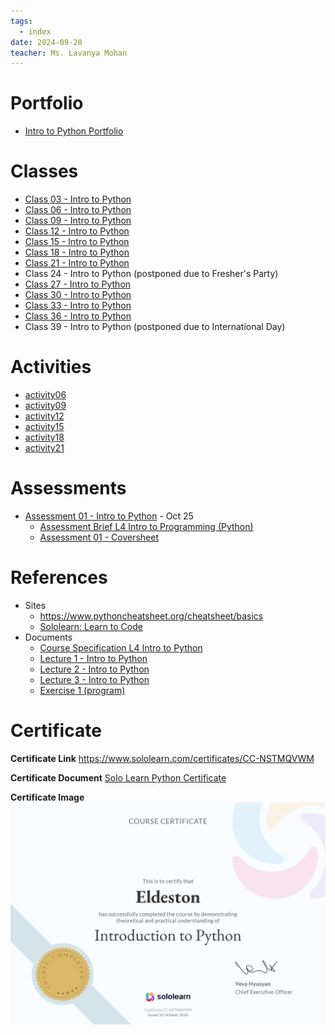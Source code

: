 ```yaml
---
tags:
  - index
date: 2024-09-20
teacher: Ms. Lavanya Mohan
---
```

# Portfolio
- [Intro to Python Portfolio](Intro%20to%20Python%20Portfolio.md)
# Classes
- [Class 03 - Intro to Python](Class%2003%20-%20Intro%20to%20Python.md)
- [Class 06 - Intro to Python](Class%2006%20-%20Intro%20to%20Python.md)
- [Class 09 - Intro to Python](Class%2009%20-%20Intro%20to%20Python.md)
- [Class 12 - Intro to Python](Class%2012%20-%20Intro%20to%20Python.md)
- [Class 15 - Intro to Python](Class%2015%20-%20Intro%20to%20Python.md)
- [Class 18 - Intro to Python](Class%2018%20-%20Intro%20to%20Python.md)
- [Class 21 - Intro to Python](Class%2021%20-%20Intro%20to%20Python.md)
- Class 24 - Intro to Python (postponed due to Fresher's Party)
- [Class 27 - Intro to Python](Class%2027%20-%20Intro%20to%20Python.md)
- [Class 30 - Intro to Python](Class%2030%20-%20Intro%20to%20Python.md)
- [Class 33 - Intro to Python](Class%2033%20-%20Intro%20to%20Python.md)
- [Class 36 - Intro to Python](Class%2036%20-%20Intro%20to%20Python.md)
- Class 39 - Intro to Python (postponed due to International Day)
# Activities
- [activity06](Activity/Activity%2001%20-%20Intro%20to%20Python/activity06.py)
- [activity09](Activity/Activity%2001%20-%20Intro%20to%20Python/activity09.py)
- [activity12](Activity/Activity%2001%20-%20Intro%20to%20Python/activity12.py)
- [activity15](Activity/Activity%2001%20-%20Intro%20to%20Python/activity15.py)
- [activity18](Activity/Activity%2001%20-%20Intro%20to%20Python/activity18.py)
- [activity21](Activity/Activity%2001%20-%20Intro%20to%20Python/activity21.py)
# Assessments
- [Assessment 01 - Intro to Python](Assessments/Assessment%2001%20-%20Intro%20to%20Python/Assessment%2001%20-%20Intro%20to%20Python.md) - Oct 25
	- [Assessment Brief L4 Intro to Programming (Python)](Assessments/Assessment%2001%20-%20Intro%20to%20Python/Assessment%20Brief%20L4%20Intro%20to%20Python.docx)
	- [Assessment 01 - Coversheet](Assessments/Assessment%2001%20-%20Intro%20to%20Python/Assessment%2001%20-%20Coversheet.docx)
# References
- Sites
	- https://www.pythoncheatsheet.org/cheatsheet/basics
	- [Sololearn: Learn to Code](https://www.sololearn.com/en/learn/courses/python-introduction)
- Documents
	- [Course Specification L4 Intro to Python](Documents/Course%20Specification%20L4%20Intro%20to%20Python.pdf)
	- [Lecture 1 - Intro to Python](Documents/Lecture%201%20-%20Intro%20to%20Python.pptx)
	- [Lecture 2 - Intro to Python](Documents/Lecture%202%20-%20Intro%20to%20Python.pptx)
	- [Lecture 3 - Intro to Python](Documents/Lecture%203%20-%20Intro%20to%20Python.pptx)
	- [Exercise 1 (program)](Activity/Activity%2001%20-%20Intro%20to%20Python/Exercise%201%20(program).docx)
# Certificate
**Certificate Link**
https://www.sololearn.com/certificates/CC-NSTMQVWM

**Certificate Document**
[Solo Learn Python Certificate](Documents/Solo%20Learn%20Python%20Certificate.pdf)

**Certificate Image**
![Solo Learn Python Certificate](Documents/Solo%20Learn%20Python%20Certificate.jpg)